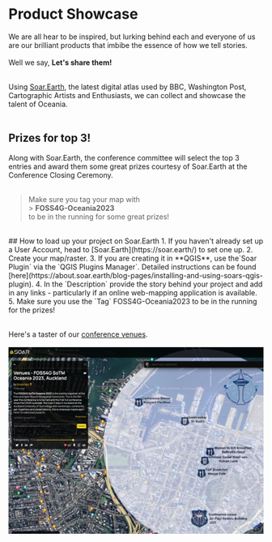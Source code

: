 # Product Showcase

We are all hear to be inspired, but lurking behind each and everyone of us are our brilliant products that imbibe the essence of how we tell stories. 
<br /><br />
Well we say, **Let's share them!**<br /><br />

Using [Soar.Earth](https://soar.earth/), the latest digital atlas used by BBC, Washington Post, Cartographic Artists and Enthusiasts, we can collect and showcase the talent of Oceania. <br /><br />
## Prizes for top 3!
Along with Soar.Earth, the conference committee will select the top 3 entries and award them some great prizes courtesy of Soar.Earth at the Conference Closing Ceremony. <br /><br />

> Make sure you tag your map with  <br />
    > **FOSS4G-Oceania2023** <br />
> to be in the running for some great prizes! 


<br />
## How to load up your project on Soar.Earth
1. If you haven't already set up a User Account, head to [Soar.Earth](https://soar.earth/) to set one up.
2. Create your map/raster.
3. If you are creating it in **QGIS**, use the`Soar Plugin` via the `QGIS Plugins Manager`. Detailed instructions can be found [here](https://about.soar.earth/blog-pages/installing-and-using-soars-qgis-plugin).
4. In the `Description` provide the story behind your project and add in any links - particularly if an online web-mapping application is available.
5. Make sure you use the `Tag` FOSS4G-Oceania2023 to be in the running for the prizes!
<br /><br />

Here's a taster of our [conference venues](https://soar.earth/maps/15722?pos=-36.84547055637228%2C174.76608946499994%2C16.06).<br /><br />
![Conference Venues](/imgs/venues-map.png)
<br />


